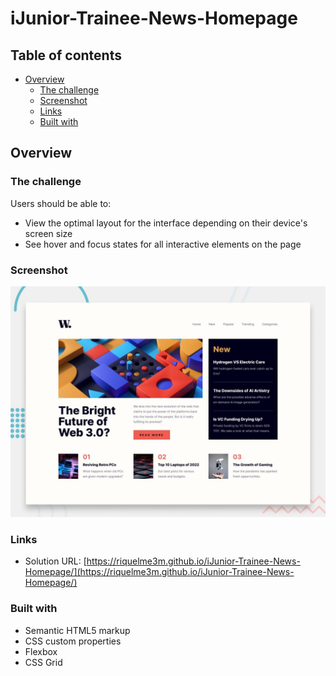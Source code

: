 # iJunior-Trainee-News-Homepage
## Table of contents

- [Overview](#overview)
  - [The challenge](#the-challenge)
  - [Screenshot](#screenshot)
  - [Links](#links)
  - [Built with](#built-with)


## Overview

### The challenge

Users should be able to:

- View the optimal layout for the interface depending on their device's screen size
- See hover and focus states for all interactive elements on the page

### Screenshot

![](./design/desktop-preview.jpg)


### Links

- Solution URL: [https://riquelme3m.github.io/iJunior-Trainee-News-Homepage/](https://riquelme3m.github.io/iJunior-Trainee-News-Homepage/)



### Built with

- Semantic HTML5 markup
- CSS custom properties
- Flexbox
- CSS Grid




